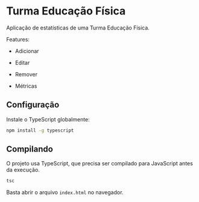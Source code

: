 # Turma Educação Física

Aplicação de estatísticas de uma Turma Educação Física. 

Features:

- Adicionar

- Editar

- Remover

- Métricas


## Configuração

Instale o TypeScript globalmente:

   ```bash
   npm install -g typescript
   ```

## Compilando

O projeto usa TypeScript, que precisa ser compilado para JavaScript antes da execução.

```bash
tsc
```

Basta abrir o arquivo `index.html` no navegador.